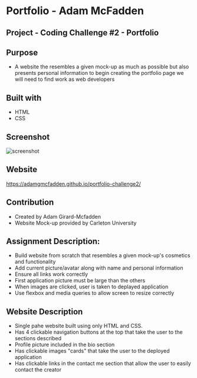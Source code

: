 # Portfolio - Adam McFadden

## Project - Coding Challenge #2 - Portfolio

## Purpose

- A website the resembles a given mock-up as much as possible but also presents personal information to begin creating the portfolio page we will need to find work as web developers

## Built with

- HTML
- CSS

## Screenshot
![screenshot](https://user-images.githubusercontent.com/83710803/120842466-b7f51780-c53a-11eb-9ec6-9d48006548f7.png)

## Website

https://adamgmcfadden.github.io/portfolio-challenge2/

## Contribution

- Created by Adam Girard-Mcfadden
- Website Mock-up provided by Carleton University

## Assignment Description:

- Build website from scratch that resembles a given mock-up's cosmetics and functionality
- Add current picture/avatar along with name and personal information
- Ensure all links work correctly
- First application picture must be large than the others
- When images are clicked, user is taken to deplayed application
- Use flexbox and media queries to allow screen to resize correctly

## Website Description

- Single pahe website built using only HTML and CSS.
- Has 4 clickable navigation buttons at the top that take the user to the sections described
- Profile picture included in the bio section
- Has clickable images "cards" that take the user to the deployed application
- Has clickable links in the contact me section that allow the user to easily contact the creator

